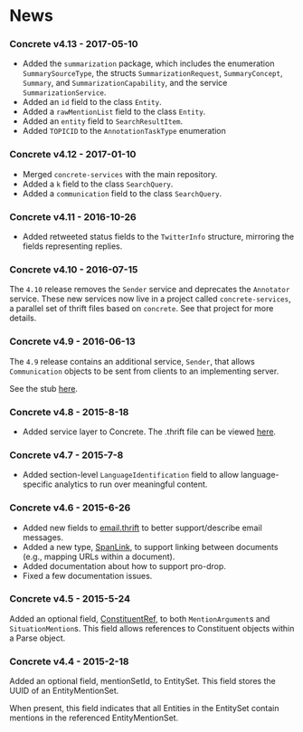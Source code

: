 # News
### Concrete v4.13 - 2017-05-10
* Added the `summarization` package, which includes the enumeration
`SummarySourceType`, the structs `SummarizationRequest`,
`SummaryConcept`, `Summary`, and `SummarizationCapability`, and the
service `SummarizationService`.
* Added an `id` field to the class `Entity`.
* Added a `rawMentionList` field to the class `Entity`.
* Added an `entity` field to `SearchResultItem`.
* Added `TOPICID` to the `AnnotationTaskType` enumeration

### Concrete v4.12 - 2017-01-10
* Merged `concrete-services` with the main repository.
* Added a `k` field to the class `SearchQuery`.
* Added a `communication` field to the class `SearchQuery`.

### Concrete v4.11 - 2016-10-26
* Added retweeted status fields to the `TwitterInfo` structure,
mirroring the fields representing replies.

### Concrete v4.10 - 2016-07-15
The `4.10` release removes the `Sender` service and deprecates
the `Annotator` service. These new services now live in a project
called `concrete-services`, a parallel set of thrift files
based on `concrete`. See that project for more details.

### Concrete v4.9 - 2016-06-13
The `4.9` release contains an additional service, `Sender`, that
allows `Communication` objects to be sent from clients to an
implementing server.

See the stub [here](thrift/services.thrift#L66).

### Concrete v4.8 - 2015-8-18
* Added service layer to Concrete. The .thrift file can be
viewed [here](thrift/services.thrift).

### Concrete v4.7 - 2015-7-8
* Added section-level `LanguageIdentification` field
to allow language-specific analytics to run over meaningful
content.

### Concrete v4.6 - 2015-6-26
* Added new fields to [email.thrift](thrift/email.thrift) to better
support/describe email messages.
* Added a new type, [SpanLink](thrift/structure.thrift#L457), to
support linking between documents (e.g., mapping URLs within a
document).
* Added documentation about how to support pro-drop.
* Fixed a few documentation issues.

### Concrete v4.5 - 2015-5-24
Added an optional field, [ConstituentRef](thrift/structure.thrift#L91), to both
`MentionArgument`s and `SituationMention`s. This field allows references to
Constituent objects within a Parse object.

### Concrete v4.4 - 2015-2-18
Added an optional field, mentionSetId, to EntitySet. This field stores
the UUID of an EntityMentionSet.

When present, this field indicates that all Entities in the EntitySet
contain mentions in the referenced EntityMentionSet.
